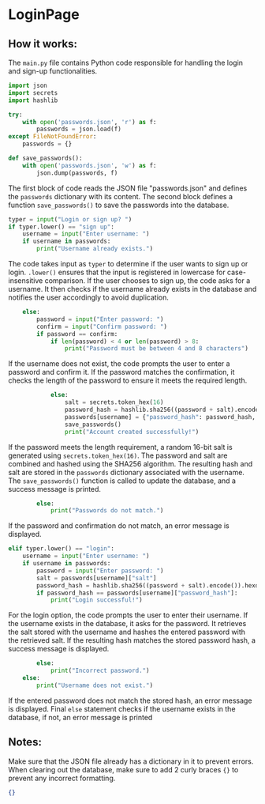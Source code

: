# LoginPage

## How it works:

The `main.py` file contains Python code responsible for handling the login and sign-up functionalities.

```python
import json
import secrets
import hashlib

try:
    with open('passwords.json', 'r') as f:
        passwords = json.load(f)
except FileNotFoundError:
    passwords = {}

def save_passwords():
    with open('passwords.json', 'w') as f:
        json.dump(passwords, f)
```

The first block of code reads the JSON file "passwords.json" and defines the `passwords` dictionary with its content. The second block defines a function `save_passwords()` to save the passwords into the database.

```python
typer = input("Login or sign up? ")
if typer.lower() == "sign up":
    username = input("Enter username: ")
    if username in passwords:
        print("Username already exists.")
```

The code takes input as `typer` to determine if the user wants to sign up or login. `.lower()` ensures that the input is registered in lowercase for case-insensitive comparison. If the user chooses to sign up, the code asks for a username. It then checks if the username already exists in the database and notifies the user accordingly to avoid duplication.

```python
    else:
        password = input("Enter password: ")
        confirm = input("Confirm password: ")
        if password == confirm:
            if len(password) < 4 or len(password) > 8:
                print("Password must be between 4 and 8 characters")
```

If the username does not exist, the code prompts the user to enter a password and confirm it. If the password matches the confirmation, it checks the length of the password to ensure it meets the required length.

```python
            else:
                salt = secrets.token_hex(16)
                password_hash = hashlib.sha256((password + salt).encode()).hexdigest()
                passwords[username] = {"password_hash": password_hash, "salt": salt}
                save_passwords()
                print("Account created successfully!")
```

If the password meets the length requirement, a random 16-bit salt is generated using `secrets.token_hex(16)`. The password and salt are combined and hashed using the SHA256 algorithm. The resulting hash and salt are stored in the `passwords` dictionary associated with the username. The `save_passwords()` function is called to update the database, and a success message is printed.

```python
        else:
            print("Passwords do not match.")
```

If the password and confirmation do not match, an error message is displayed.

```python
elif typer.lower() == "login":
    username = input("Enter username: ")
    if username in passwords:
        password = input("Enter password: ")
        salt = passwords[username]["salt"]
        password_hash = hashlib.sha256((password + salt).encode()).hexdigest()
        if password_hash == passwords[username]["password_hash"]:
            print("Login successful!")
```

For the login option, the code prompts the user to enter their username. If the username exists in the database, it asks for the password. It retrieves the salt stored with the username and hashes the entered password with the retrieved salt. If the resulting hash matches the stored password hash, a success message is displayed.

```python
        else:
            print("Incorrect password.")
    else:
        print("Username does not exist.")
```

If the entered password does not match the stored hash, an error message is displayed. Final `else` statement checks if the username exists in the database, if not, an error message is printed

## Notes:

Make sure that the JSON file already has a dictionary in it to prevent errors. When clearing out the database, make sure to add 2 curly braces `{}` to prevent any incorrect formatting.

```json
{}
```
